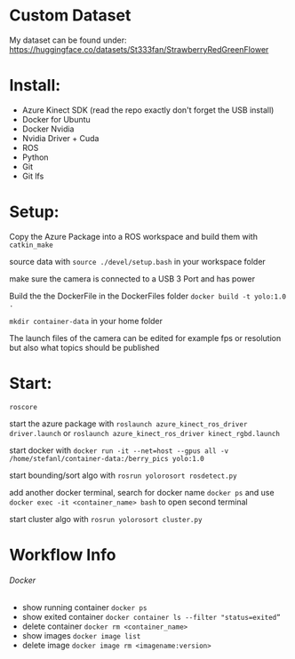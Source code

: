 # Custom Dataset
My dataset can be found under:
https://huggingface.co/datasets/St333fan/StrawberryRedGreenFlower

# Install:
- Azure Kinect SDK (read the repo exactly don't forget the USB install)
- Docker for Ubuntu
- Docker Nvidia
- Nvidia Driver + Cuda
- ROS 
- Python
- Git
- Git lfs
# Setup:
Copy the Azure Package into a ROS workspace and build them with `catkin_make`  
  
source data with `source ./devel/setup.bash` in your workspace folder  
  
make sure the camera is connected to a USB 3 Port and has power  
  
Build the the DockerFile in the DockerFiles folder `docker build -t yolo:1.0 .`
  
`mkdir container-data` in your home folder  
  
The launch files of the camera can be edited for example fps or resolution but also what topics should be published
# Start:
`roscore`  
  
start the azure package with `roslaunch azure_kinect_ros_driver driver.launch` or `roslaunch azure_kinect_ros_driver kinect_rgbd.launch`  
  
start docker with `docker run -it --net=host --gpus all -v /home/stefanl/container-data:/berry_pics yolo:1.0`
  
start bounding/sort algo with `rosrun yolorosort rosdetect.py`  

add another docker terminal, search for docker name `docker ps` and use `docker exec -it <container_name> bash` to open second terminal  
  
start cluster algo with `rosrun yolorosort cluster.py`

# Workflow Info
###### Docker
- show running container `docker ps`  
- show exited container `docker container ls --filter "status=exited” `
- delete container `docker rm <container_name>`
- show images `docker image list`
- delete image `docker image rm <imagename:version>`


